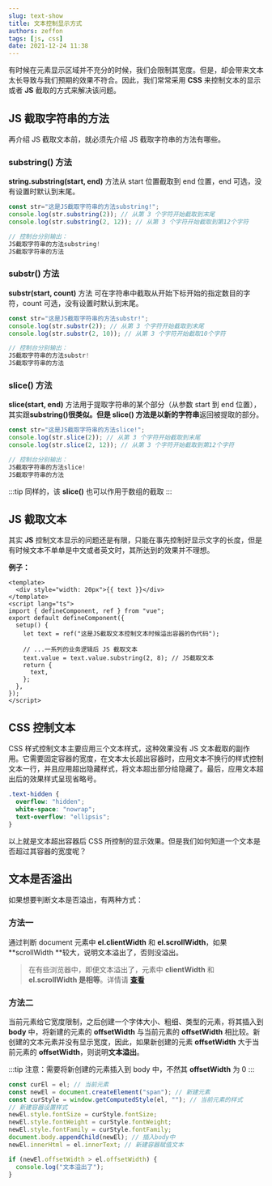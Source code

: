 ```yaml
---
slug: text-show
title: 文本控制显示方式
authors: zeffon
tags: [js, css]
date: 2021-12-24 11:38
---
```


有时候在元素显示区域并不充分的时候，我们会限制其宽度。但是，却会带来文本太长导致与我们预期的效果不符合。因此，我们常常采用 **CSS** 来控制文本的显示或者 **JS** 截取的方式来解决该问题。

<!--truncate-->

## JS 截取字符串的方法

再介绍 JS 截取文本前，就必须先介绍 JS 截取字符串的方法有哪些。

### substring() 方法

**string.substring(start, end)** 方法从 start 位置截取到 end 位置，end 可选，没有设置时默认到末尾。

```js
const str="这是JS截取字符串的方法substring!";
console.log(str.substring(2)); // 从第 3 个字符开始截取到末尾
console.log(str.substring(2, 12)); // 从第 3 个字符开始截取到第12个字符

// 控制台分别输出：
JS截取字符串的方法substring!
JS截取字符串的方法
```

### substr() 方法

**substr(start, count)** 方法 可在字符串中截取从开始下标开始的指定数目的字符，count 可选，没有设置时默认到末尾。

```js
const str="这是JS截取字符串的方法substr!";
console.log(str.substr(2)); // 从第 3 个字符开始截取到末尾
console.log(str.substr(2, 10)); // 从第 3 个字符开始截取10个字符

// 控制台分别输出：
JS截取字符串的方法substr!
JS截取字符串的方法
```

### slice() 方法

**slice(start, end)** 方法用于提取字符串的某个部分（从参数 start 到 end 位置），其实跟**substring()**很类似。但是 **slice()** 方法是以**新的字符串**返回被提取的部分。

```js
const str="这是JS截取字符串的方法slice!";
console.log(str.slice(2)); // 从第 3 个字符开始截取到末尾
console.log(str.slice(2, 12)); // 从第 3 个字符开始截取到第12个字符

// 控制台分别输出：
JS截取字符串的方法slice!
JS截取字符串的方法
```

:::tip
同样的，该 **slice()** 也可以作用于数组的截取
:::

## JS 截取文本

其实 **JS** 控制文本显示的问题还是有限，只能在事先控制好显示文字的长度，但是有时候文本不单单是中文或者英文时，其所达到的效果并不理想。

**例子：**

```vue
<template>
  <div style="width: 20px">{{ text }}</div>
</template>
<script lang="ts">
import { defineComponent, ref } from "vue";
export default defineComponent({
  setup() {
    let text = ref("这是JS截取文本控制文本时候溢出容器的伪代码");

    // ...一系列的业务逻辑后 JS 截取文本
    text.value = text.value.substring(2, 8); // JS截取文本
    return {
      text,
    };
  },
});
</script>
```

## CSS 控制文本

CSS 样式控制文本主要应用三个文本样式，这种效果没有 JS 文本截取的副作用。它需要固定容器的宽度，在文本太长超出容器时，应用文本不换行的样式控制文本一行，并且应用超出隐藏样式，将文本超出部分给隐藏了。最后，应用文本超出后的效果样式呈现省略号。

```css
.text-hidden {
  overflow: "hidden";
  white-space: "nowrap";
  text-overflow: "ellipsis";
}
```

以上就是文本超出容器后 CSS 所控制的显示效果。但是我们如何知道一个文本是否超过其容器的宽度呢？

## 文本是否溢出

如果想要判断文本是否溢出，有两种方式：

### 方法一

通过判断 document 元素中 **el.clientWidth** 和 **el.scrollWidth**，如果 **scrollWidth **较大，说明文本溢出了，否则没溢出。

> 在有些浏览器中，即便文本溢出了，元素中 **clientWidth** 和 **el.scrollWidth 是相等**。详情请 [**查看**](https://stackoverflow.com/questions/143815/determine-if-an-html-elements-content-overflows/29689110)

### 方法二

当前元素给它宽度限制，之后创建一个字体大小、粗细、类型的元素，将其插入到 **body** 中，将新建的元素的 **offsetWidth** 与当前元素的 **offsetWidth** 相比较。新创建的文本元素并没有显示宽度，因此，如果新创建的元素 **offsetWidth** 大于当前元素的 **offsetWidth**，则说明**文本溢出**。

:::tip
注意：需要将新创建的元素插入到 body 中，不然其 **offsetWidth** 为 0
:::

```typescript
const curEl = el; // 当前元素
const newEl = document.createElement("span"); // 新建元素
const curStyle = window.getComputedStyle(el, ""); // 当前元素的样式
// 新建容器设置样式
newEl.style.fontSize = curStyle.fontSize;
newEl.style.fontWeight = curStyle.fontWeight;
newEl.style.fontFamily = curStyle.fontFamily;
document.body.appendChild(newEl); // 插入body中
newEl.innerHtml = el.innerText; // 新建容器赋值文本

if (newEl.offsetWidth > el.offsetWidth) {
  console.log("文本溢出了");
}
```
